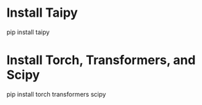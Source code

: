 # Install Taipy
pip install taipy

# Install Torch, Transformers, and Scipy
pip install torch transformers scipy
